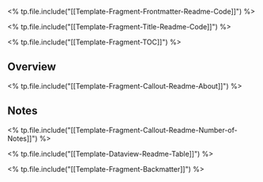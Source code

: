 <% tp.file.include("[[Template-Fragment-Frontmatter-Readme-Code]]") %>

<% tp.file.include("[[Template-Fragment-Title-Readme-Code]]") %>

<% tp.file.include("[[Template-Fragment-TOC]]") %>

## Overview

<% tp.file.include("[[Template-Fragment-Callout-Readme-About]]") %>

## Notes

<% tp.file.include("[[Template-Fragment-Callout-Readme-Number-of-Notes]]") %>

<% tp.file.include("[[Template-Dataview-Readme-Table]]") %>

<% tp.file.include("[[Template-Fragment-Backmatter]]") %>